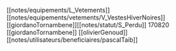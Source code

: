 [[notes/equipements/L_Vetements]] [[notes/equipements/vetements/V_VestesHiverNoires]] [[giordanoTornambene]][[notes/statut/S_Perdu]]
170820 [[giordanoTornambene]]
[[olivierGenoud]]
[[notes/utilisateurs/beneficiaires/pascalTaib]]